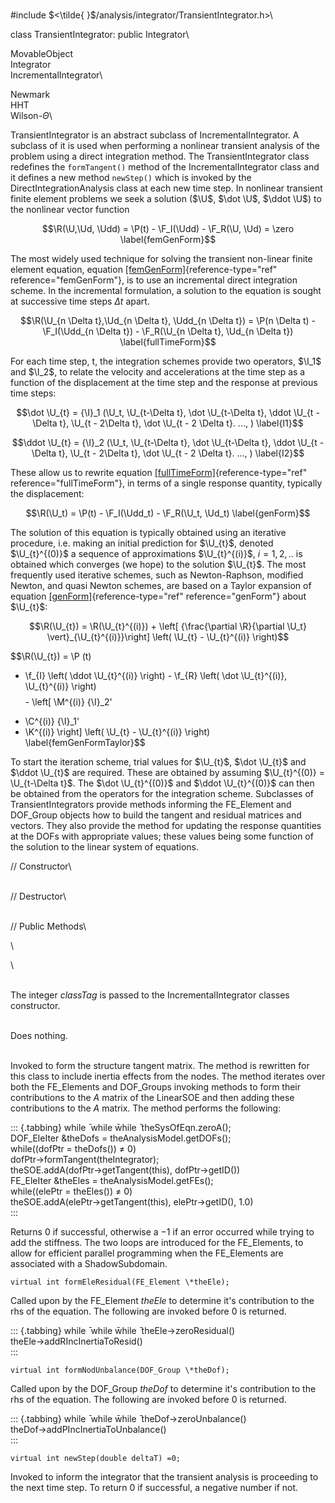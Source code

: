 \
\#include $<\tilde{ }$/analysis/integrator/TransientIntegrator.h$>$\

class TransientIntegrator: public Integrator\

MovableObject\
Integrator\
IncrementalIntegrator\

Newmark\
HHT\
Wilson-$\Theta$\

TransientIntegrator is an abstract subclass of IncrementalIntegrator. A
subclass of it is used when performing a nonlinear transient analysis of
the problem using a direct integration method. The TransientIntegrator
class redefines the `formTangent()` method of the IncrementalIntegrator
class and it defines a new method `newStep()` which is invoked by the
DirectIntegrationAnalysis class at each new time step.
In nonlinear transient finite element problems we seek a solution ($\U$,
$\dot \U$, $\ddot \U$) to the nonlinear vector function

$$\R(\U,\Ud, \Udd) = \P(t) - \F_I(\Udd) - \F_R(\U, \Ud) = \zero
\label{femGenForm}$$

The most widely used technique for solving the transient non-linear
finite element equation,
equation [\[femGenForm\]](#femGenForm){reference-type="ref"
reference="femGenForm"}, is to use an incremental direct integration
scheme. In the incremental formulation, a solution to the equation is
sought at successive time steps $\Delta
t$ apart.

$$\R(\U_{n \Delta t},\Ud_{n \Delta t}, \Udd_{n \Delta t}) = \P(n \Delta t) -
\F_I(\Udd_{n \Delta t}) - \F_R(\U_{n \Delta t}, \Ud_{n \Delta t})
\label{fullTimeForm}$$

For each time step, t, the integration schemes provide two operators,
$\I_1$ and $\I_2$, to relate the velocity and accelerations at the time
step as a function of the displacement at the time step and the response
at previous time steps:

$$\dot \U_{t} = {\I}_1 (\U_t, \U_{t-\Delta t}, \dot \U_{t-\Delta t},
\ddot \U_{t - \Delta t}, \U_{t - 2\Delta t}, \dot \U_{t - 2 \Delta t}. ..., )
\label{I1}$$

$$\ddot \U_{t} = {\I}_2 (\U_t, \U_{t-\Delta t}, \dot \U_{t-\Delta t},
\ddot \U_{t - \Delta t}, \U_{t - 2\Delta t}, \dot \U_{t - 2 \Delta t}. ..., )
\label{I2}$$

These allow us to rewrite
equation [\[fullTimeForm\]](#fullTimeForm){reference-type="ref"
reference="fullTimeForm"}, in terms of a single response quantity,
typically the displacement:

$$\R(\U_t) = \P(t) - \F_I(\Udd_t) - \F_R(\U_t, \Ud_t)
\label{genForm}$$

The solution of this equation is typically obtained using an iterative
procedure, i.e. making an initial prediction for $\U_{t}$, denoted
$\U_{t}^{(0)}$ a sequence of approximations $\U_{t}^{(i)}$, $i=1,2, ..$
is obtained which converges (we hope) to the solution $\U_{t}$. The most
frequently used iterative schemes, such as Newton-Raphson, modified
Newton, and quasi Newton schemes, are based on a Taylor expansion of
equation [\[genForm\]](#genForm){reference-type="ref"
reference="genForm"} about $\U_{t}$:

$$\R(\U_{t}) = 
\R(\U_{t}^{(i)}) +
\left[ {\frac{\partial \R}{\partial \U_t} \vert}_{\U_{t}^{(i)}}\right]
\left( \U_{t} - \U_{t}^{(i)} \right)$$

$$\R(\U_{t}) = 
 \P (t) 
 - \f_{I} \left( \ddot \U_{t}^{(i)} \right) -
\f_{R} \left( \dot \U_{t}^{(i)}, \U_{t}^{(i)} \right)$$ $$- \left[
   \M^{(i)} {\I}_2'
+  \C^{(i)} {\I}_1'
+ \K^{(i)}  \right]
 \left( \U_{t} - \U_{t}^{(i)} \right)
\label{femGenFormTaylor}$$

To start the iteration scheme, trial values for $\U_{t}$, $\dot
\U_{t}$ and $\ddot \U_{t}$ are required. These are obtained by assuming
$\U_{t}^{(0)} = \U_{t-\Delta t}$. The $\dot \U_{t}^{(0)}$ and
$\ddot \U_{t}^{(0)}$ can then be obtained from the operators for the
integration scheme.
Subclasses of TransientIntegrators provide methods informing the
FE_Element and DOF_Group objects how to build the tangent and residual
matrices and vectors. They also provide the method for updating the
response quantities at the DOFs with appropriate values; these values
being some function of the solution to the linear system of equations.

// Constructor\

\
// Destructor\

\
// Public Methods\

\

\

\
The integer *classTag* is passed to the IncrementalIntegrator classes
constructor.

\
Does nothing.

\
Invoked to form the structure tangent matrix. The method is rewritten
for this class to include inertia effects from the nodes. The method
iterates over both the FE_Elements and DOF_Groups invoking methods to
form their contributions to the $A$ matrix of the LinearSOE and then
adding these contributions to the $A$ matrix. The method performs the
following:

::: {.tabbing}
while ̄ while w̄hile ̄ theSysOfEqn.zeroA();\
DOF_EleIter &theDofs = theAnalysisModel.getDOFs();\
while((dofPtr = theDofs()) $\neq$ 0)\
dofPtr-$>$formTangent(theIntegrator);\
theSOE.addA(dofPtr-$>$getTangent(this), dofPtr-$>$getID())\
FE_EleIter &theEles = theAnalysisModel.getFEs();\
while((elePtr = theEles()) $\neq$ 0)\
theSOE.addA(elePtr-$>$getTangent(this), elePtr-$>$getID(), $1.0$)\
:::

Returns $0$ if successful, otherwise a $-1$ if an error occurred while
trying to add the stiffness. The two loops are introduced for the
FE_Elements, to allow for efficient parallel programming when the
FE_Elements are associated with a ShadowSubdomain.

```{.cpp}
virtual int formEleResidual(FE_Element \*theEle);
```

Called upon by the FE_Element *theEle* to determine it's contribution to
the rhs of the equation. The following are invoked before $0$ is
returned.

::: {.tabbing}
while ̄ while w̄hile ̄ theEle-$>$zeroResidual()\
theEle-$>$addRIncInertiaToResid()\
:::


```{.cpp}
virtual int formNodUnbalance(DOF_Group \*theDof);
```

Called upon by the DOF_Group *theDof* to determine it's contribution to
the rhs of the equation. The following are invoked before $0$ is
returned.

::: {.tabbing}
while ̄ while w̄hile ̄ theDof-$>$zeroUnbalance()\
theDof-$>$addPIncInertiaToUnbalance()\
:::


```{.cpp}
virtual int newStep(double deltaT) =0;
```

Invoked to inform the integrator that the transient analysis is
proceeding to the next time step. To return $0$ if successful, a
negative number if not.
